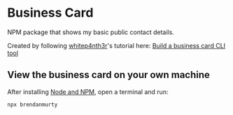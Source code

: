 # Business Card

NPM package that shows my basic public contact details.

Created by following [whitep4nth3r](https://github.com/whitep4nth3r)'s tutorial here:
[Build a business card CLI tool](https://whitep4nth3r.com/blog/build-a-business-card-cli-tool/)

## View the business card on your own machine

After installing [Node and NPM](https://nodejs.org/), open a terminal and run:

```
npx brendanmurty
```
